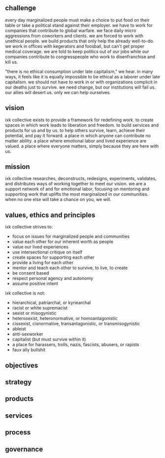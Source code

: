## challenge

every day marginalized people must make a choice to put food on their table or take a political stand against their employer. we have to work for companies that contribute to global warfare. we face daily micro aggressions from coworkers and clients. we are forced to work with unethical people. we build products that only help the already well-to-do. we work in offices with kegerators and foosball, but can't get proper medical coverage. we are told to keep politics out of our jobs while our companies contribute to congresspeople who work to disenfranchise and kill us.

"there is no ethical consumption under late capitalism," we hear. in many ways, it feels like it is equally impossible to be ethical as a laborer under late capitalism. we should not have to work in or with organizations complicit in our deaths just to survive. we need change, but our institutions will fail us. our allies will desert us. only we can help ourselves.

## vision

ixk collective exists to provide a framework for redefining work. to create spaces in which work leads to liberation and freedom. to build services and products for us and by us. to help others survive, learn, achieve their potential, and pay it forward. a place in which anyone can contribute no matter ability. a place where emotional labor and lived experience are valued. a place where everyone matters, simply because they are here with us.

## mission

ixk collective researches, deconstructs, redesigns, experiments, validates, and distributes ways of working together to meet our vision. we are a support network of and for emotional labor, focusing on mentoring and supporting work that uplifts the most marginalized in our communities. when no one else will take a chance on you, we will.

## values, ethics and principles

ixk collective strives to:

 - focus on issues for marginalized people and communities
 - value each other for our inherent worth as people
 - value our lived experiences
 - use intersectional critique on itself
 - create spaces for supporting each other
 - provide a living for each other
 - mentor and teach each other to survive, to live, to create
 - be consent based
 - respect personal agency and autonomy
 - assume positive intent

ixk collective is not:

 - hierarchical, patriarchal, or kyriearchal
 - racist or white supremacist
 - sexist or misogynistic
 - heterosexist, heteronormative, or homoantagonistic
 - cissexist, cisnormative, transantagonistic, or transmisogynistic
 - ableist
 - anti-sexworker
 - capitalist (but must survive within it)
 - a place for harassers, trolls, nazis, fascists, abusers, or rapists
 - faux ally bullshit

## objectives

## strategy

## products

## services

## process

## governance


